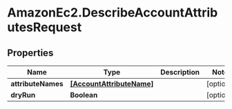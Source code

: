 # AmazonEc2.DescribeAccountAttributesRequest

## Properties

Name | Type | Description | Notes
------------ | ------------- | ------------- | -------------
**attributeNames** | [**[AccountAttributeName]**](AccountAttributeName.md) |  | [optional] 
**dryRun** | **Boolean** |  | [optional] 


